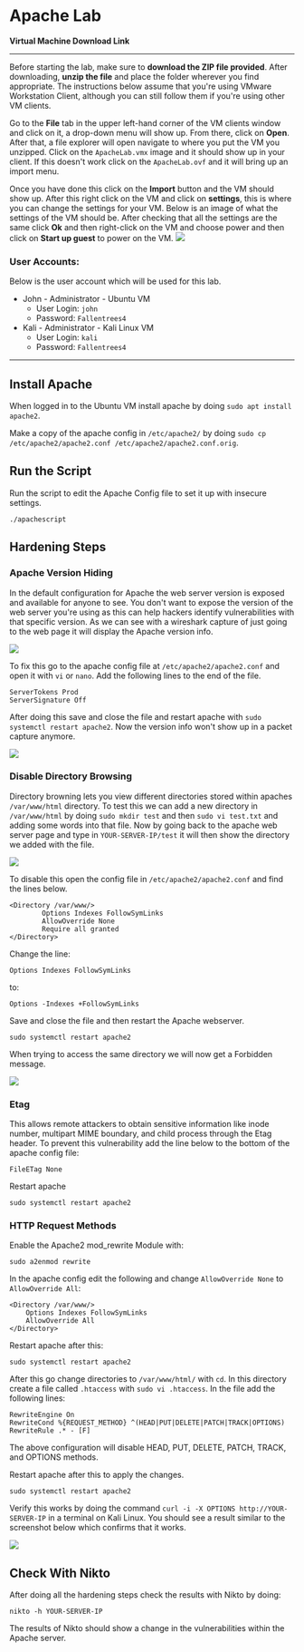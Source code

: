 # Apache Lab

**Virtual Machine Download Link**

------

Before starting the lab, make sure to **download the ZIP file provided**. After downloading, **unzip the file** and place the folder wherever you find appropriate. The instructions below assume that you're using VMware Workstation Client, although you can still follow them if you're using other VM clients.

Go to the **File** tab in the upper left-hand corner of the VM clients window and click on it, a drop-down menu will show up. From there, click on **Open**. After that, a file explorer will open navigate to where you put the VM you unzipped. Click on the `ApacheLab.vmx` image and it should show up in your client. If this doesn't work click on the `ApacheLab.ovf` and it will bring up an import menu. 

Once you have done this click on the **Import** button and the VM should show up. After this right click on the VM and click on **settings**, this is where you can change the settings for your VM. Below is an image of what the settings of the VM should be. After checking that all the settings are the same click **Ok** and then right-click on the VM and choose power and then click on **Start up guest** to power on the VM.
![](https://github.com/liamb8/capstone/blob/main/Labs/SSH%20Hardening/Pictures/vmsettings.jpg)

### User Accounts:

Below is the user account which will be used for this lab.

- John - Administrator - Ubuntu VM
  - User Login: `john`
  - Password: `Fallentrees4`
- Kali - Administrator - Kali Linux VM
  - User Login: `kali`
  - Password: `Fallentrees4`

------

## Install Apache

When logged in to the Ubuntu VM install apache by doing `sudo apt install apache2`. 

Make a copy of the apache config in `/etc/apache2/` by doing `sudo cp /etc/apache2/apache2.conf /etc/apache2/apache2.conf.orig`.

## Run the Script

Run the script to edit the Apache Config file to set it up with insecure settings.

`./apachescript`

## Hardening Steps



### Apache Version Hiding

In the default configuration for Apache the web server version is exposed and available for anyone to see. You don't want to expose the version of the web server you're using as this can help hackers identify vulnerabilities with that specific version. As we can see with a wireshark capture of just going to the web page it will display the Apache version info.

![](https://github.com/liamb8/capstone/blob/main/Labs/Apache%20Lab/Pictures/apacheversion.JPG)

To fix this go to the apache config file at `/etc/apache2/apache2.conf` and open it with `vi` or `nano`. Add the following lines to the end of the file.

```
ServerTokens Prod
ServerSignature Off
```

After doing this save and close the file and restart apache with `sudo systemctl restart apache2`. Now the version info won't show up in a packet capture anymore.

![](https://github.com/liamb8/capstone/blob/main/Labs/Apache%20Lab/Pictures/apacheversiongone.JPG)

### Disable Directory Browsing

Directory browning lets you view different directories stored within apaches `/var/www/html` directory. To test this we can add a new directory in `/var/www/html` by doing `sudo mkdir test` and then `sudo vi test.txt` and adding some words into that file. Now by going back to the apache web server page and type in `YOUR-SERVER-IP/test` it will then show the directory we added with the file. 

![](https://github.com/liamb8/capstone/blob/main/Labs/Apache%20Lab/Pictures/directory.JPG)

To disable this open the config file in `/etc/apache2/apache2.conf` and find the lines below.

```
<Directory /var/www/>
        Options Indexes FollowSymLinks
        AllowOverride None
        Require all granted
</Directory>
```

Change the line:

`Options Indexes FollowSymLinks`

to:

`Options -Indexes +FollowSymLinks`

Save and close the file and then restart the Apache webserver.

`sudo systemctl restart apache2`

When trying to access the same directory we will now get a Forbidden message.

![](https://github.com/liamb8/capstone/blob/main/Labs/Apache%20Lab/Pictures/forbidden.JPG)

### Etag

This allows remote attackers to obtain sensitive information like inode number, multipart MIME boundary, and child process through the Etag header. To prevent this vulnerability add the line below to the bottom of the apache config file:

`FileETag None`

Restart apache

`sudo systemctl restart apache2`

### HTTP Request Methods

Enable the Apache2 mod_rewrite Module with:

`sudo a2enmod rewrite`

In the apache config edit the following and change `AllowOverride None` to `AllowOverride All`:

```
<Directory /var/www/>
    Options Indexes FollowSymLinks
    AllowOverride All 
</Directory>
```

Restart apache after this:

`sudo systemctl restart apache2`

After this go change directories to `/var/www/html/` with `cd`. In this directory create a file called `.htaccess` with `sudo vi .htaccess`. In the file add the following lines:

```
RewriteEngine On
RewriteCond %{REQUEST_METHOD} ^(HEAD|PUT|DELETE|PATCH|TRACK|OPTIONS) 
RewriteRule .* - [F]
```

The above configuration will disable HEAD, PUT, DELETE, PATCH, TRACK, and OPTIONS methods.

Restart apache after this to apply the changes.

`sudo systemctl restart apache2`

Verify this works by doing the command `curl -i -X OPTIONS http://YOUR-SERVER-IP` in a terminal on Kali Linux. You should see a result similar to the screenshot below which confirms that it works.

![](https://github.com/liamb8/capstone/blob/main/Labs/Apache%20Lab/Pictures/403forbidden.JPG)

## Check With Nikto

After doing all the hardening steps check the results with Nikto by doing:

`nikto -h YOUR-SERVER-IP`

The results of Nikto should show a change in the vulnerabilities within the Apache server. 